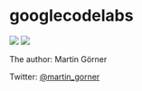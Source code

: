 # googlecodelabs


![](https://codelabs.developers.google.com/codelabs/keras-flowers-data/img/1dd39cb813f337e2.jpeg)
![](https://hizliresim.com/y6Y9Gy)

The author: Martin Görner

Twitter: [@martin_gorner](https://twitter.com/martin_gorner)
